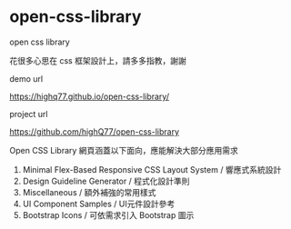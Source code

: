 # open-css-library
open css library

花很多心思在 css 框架設計上，請多多指教，謝謝

demo url

https://highq77.github.io/open-css-library/

project url

https://github.com/highQ77/open-css-library

Open CSS Library 網頁涵蓋以下面向，應能解決大部分應用需求

1. Minimal Flex-Based Responsive CSS Layout System / 響應式系統設計
2. Design Guideline Generator / 程式化設計準則
3. Miscellaneous / 額外補強的常用樣式
4. UI Component Samples / UI元件設計參考
5. Bootstrap Icons / 可依需求引入 Bootstrap 圖示
